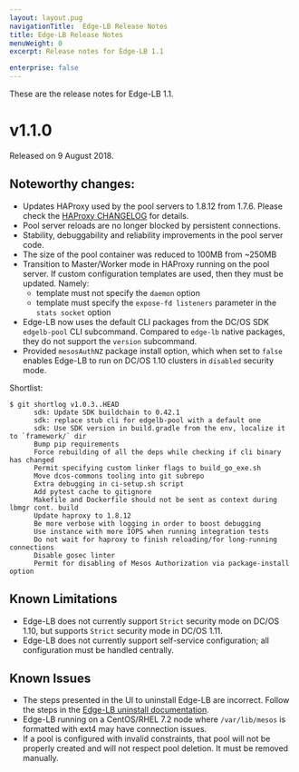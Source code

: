 ```yaml
---
layout: layout.pug
navigationTitle:  Edge-LB Release Notes
title: Edge-LB Release Notes
menuWeight: 0
excerpt: Release notes for Edge-LB 1.1

enterprise: false
---
```


These are the release notes for Edge-LB 1.1.

# v1.1.0

Released on 9 August 2018.

## Noteworthy changes:

- Updates HAProxy used by the pool servers to 1.8.12 from 1.7.6. Please check the [HAProxy CHANGELOG](http://git.haproxy.org/?p=haproxy-1.8.git;a=blob;f=CHANGELOG;hb=8a200c71bd0848752b71a1aed5727563962b3a1a) for details.
- Pool server reloads are no longer blocked by persistent connections.
- Stability, debuggability and reliability improvements in the pool server code.
- The size of the pool container was reduced to 100MB from ~250MB
- Transition to Master/Worker mode in HAProxy running on the pool server. If custom configuration templates are used, then they must be updated. Namely:
  - template must not specify the `daemon` option
  - template must specify the `expose-fd listeners` parameter in the `stats socket` option
- Edge-LB now uses the default CLI packages from the DC/OS SDK `edgelb-pool` CLI subcommand. Compared to `edge-lb` native packages, they do not support the `version` subcommand.
- Provided `mesosAuthNZ` package install option, which when set to `false` enables Edge-LB to run on DC/OS 1.10 clusters in `disabled` security mode.

Shortlist:

```
$ git shortlog v1.0.3..HEAD
      sdk: Update SDK buildchain to 0.42.1
      sdk: replace stub cli for edgelb-pool with a default one
      sdk: Use SDK version in build.gradle from the env, localize it to `framework/` dir
      Bump pip requirements
      Force rebuilding of all the deps while checking if cli binary has changed
      Permit specifying custom linker flags to build_go_exe.sh
      Move dcos-commons tooling into git subrepo
      Extra debugging in ci-setup.sh script
      Add pytest cache to gitignore
      Makefile and Dockerfile should not be sent as context during lbmgr cont. build
      Update haproxy to 1.8.12
      Be more verbose with logging in order to boost debugging
      Use instance with more IOPS when running integration tests
      Do not wait for haproxy to finish reloading/for long-running connections
      Disable gosec linter
      Permit for disabling of Mesos Authorization via package-install option
```

## Known Limitations

* Edge-LB does not currently support `Strict` security mode on DC/OS 1.10, but supports `Strict` security mode in DC/OS 1.11.
* Edge-LB does not currently support self-service configuration; all configuration must be handled centrally.

## Known Issues

* The steps presented in the UI to uninstall Edge-LB are incorrect. Follow the steps in the [Edge-LB uninstall documentation](/services/edge-lb/1.1/uninstalling/).
* Edge-LB running on a CentOS/RHEL 7.2 node where `/var/lib/mesos` is formatted with ext4 may have connection issues.
* If a pool is configured with invalid constraints, that pool will not be properly created and will not respect pool deletion.  It must be removed manually.
